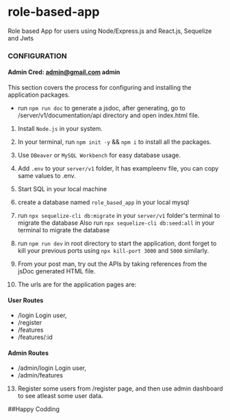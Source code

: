 <!-- Use cmd+shift+v in macOS to open as a preview -->
# role-based-app
Role based App for users using Node/Express.js and React.js, Sequelize and Jwts

### CONFIGURATION

#### Admin Cred: admin@gmail.com admin

This section covers the process for configuring and installing the application packages.

- run `npm run doc` to generate a jsdoc, after generating, go to /server/v1/documentation/api directory and open index.html file.

1. Install `Node.js` in your system.
2. In your terminal, run `npm init -y` && `npm i` to install all the packages.
4. Use `DBeaver` or `MySQL Workbench` for easy database usage.
5. Add `.env` to your `server/v1` folder, It has exampleenv file, you can copy same values to .env.
6. Start SQL in your local machine
7. create a database named `role_based_app` in your local mysql
8. run `npx sequelize-cli db:migrate` in your `server/v1` folder's terminal to migrate the database
Also run `npx sequelize-cli db:seed:all` in your terminal to migrate the database
9. run `npm run dev` in root directory to start the application, dont forget to kill your previous ports using `npx kill-port 3000` and `5000` similarly.

11. From your post man, try out the APIs by taking references from the jsDoc generated HTML file.

12. The urls are for the application pages are:
#### User Routes
- /login Login user,
- /register
- /features
- /features/:id

#### Admin Routes
- /admin/login Login user,
- /admin/features

13. Register some users from /register page, and then use admin dashboard to see atleast some user data.

##Happy Codding

